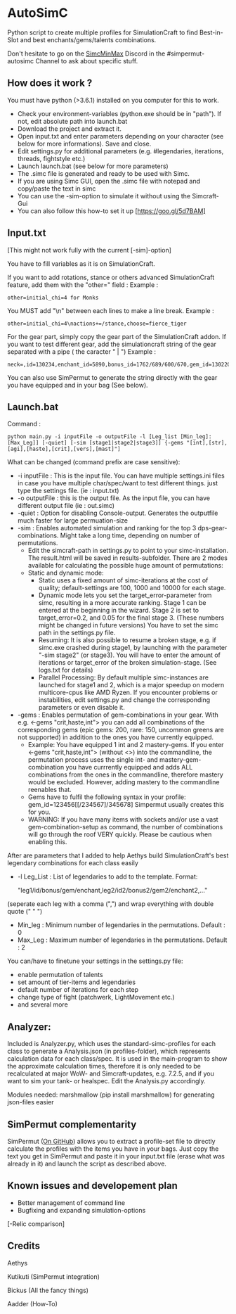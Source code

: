 AutoSimC
========

Python script to create multiple profiles for SimulationCraft to find Best-in-Slot and best enchants/gems/talents combinations.

Don't hesitate to go on the [SimcMinMax](https://discordapp.com/invite/tFR2uvK) Discord in the #simpermut-autosimc Channel to ask about specific stuff.


## How does it work ?
You must have python (>3.6.1) installed on you computer for this to work.
- Check your environment-variables (python.exe should be in "path"). If not, edit absolute path into launch.bat
- Download the project and extract it.
- Open input.txt and enter parameters depending on your character (see below for more informations). Save and close.
- Edit settings.py for additional parameters (e.g. #legendaries, iterations, threads, fightstyle etc.)
- Launch launch.bat (see below for more parameters)
- The .simc file is generated and ready to be used with Simc.
- If you are using Simc GUI, open the .simc file with notepad and copy/paste the text in simc
- You can use the -sim-option to simulate it without using the Simcraft-Gui
- You can also follow this how-to set it up [https://goo.gl/5d7BAM]

## Input.txt
[This might not work fully with the current [-sim]-option]

You have to fill variables as it is on SimulationCraft.

If you want to add rotations, stance or others advanced SimulationCraft feature, add them with the "other=" field :
Example :

    other=initial_chi=4 for Monks
You MUST add "\n" between each lines to make a line break.
Example :

    other=initial_chi=4\nactions+=/stance,choose=fierce_tiger

For the gear part, simply copy the gear part of the SimulationCraft addon. If you want to test different gear, add the simulationcraft string of the gear separated with a pipe ( the caracter " | ") 
Example : 

    neck=,id=130234,enchant_id=5890,bonus_id=1762/689/600/670,gem_id=130220|,id=134529,enchant_id=5890,bonus_id=3413/1808/1507/3336,gem_id=130220

You can also use SimPermut to generate the string directly with the gear you have equipped and in your bag (See below).

## Launch.bat
Command :

    python main.py -i inputFile -o outputFile -l [Leg_list [Min_leg]:[Max_Leg]] [-quiet] [-sim [stage1|stage2|stage3]] {-gems "[int],[str],[agi],[haste],[crit],[vers],[mast]"]

What can be changed (command prefix are case sensitive):
- -i inputFile : This is the input file. You can have multiple settings.ini files in case you have multiple char/spec/want to test different things. just type the settings file. (ie : input.txt)
- -o outputFile : this is the output file. As the input file, you can have different output file (ie : out.simc)
- -quiet : Option for disabling Console-output. Generates the outputfile much faster for large permuation-size
- -sim : Enables automated simulation and ranking for the top 3 dps-gear-combinations. Might take a long time, depending on number of permutations.
  - Edit the simcraft-path in settings.py to point to your simc-installation. The result.html will be saved in results-subfolder.
         There are 2 modes available for calculating the possible huge amount of permutations:
  - Static and dynamic mode:
    - Static uses a fixed amount of simc-iterations at the cost of quality; default-settings are 100, 1000 and 10000 for each stage.
    - Dynamic mode lets you set the target_error-parameter from simc, resulting in a more accurate ranking. Stage 1 can be entered at the beginning in the wizard. Stage 2 is set to target_error=0.2, and 0.05 for the final stage 3.
         (These numbers might be changed in future versions)
		 You have to set the simc path in the settings.py file.
	- Resuming: It is also possible to resume a broken stage, e.g. if simc.exe crashed during stage1, by launching with the parameter "-sim stage2" (or stage3). You will have to enter the amount of iterations or target_error of the broken simulation-stage. (See logs.txt for details)
	- Parallel Processing: By default multiple simc-instances are launched for stage1 and 2, which is a major speedup on modern multicore-cpus like AMD Ryzen. If you encounter problems or instabilities, edit settings.py and change the corresponding parameters or even disable it. 
- -gems : Enables permutation of gem-combinations in your gear. With e.g. <-gems "crit,haste,int"> you can add all combinations of the corresponding gems (epic gems: 200, rare: 150, uncommon greens are not supported) in addition to the ones you have currently equipped.
  - Example: You have equipped 1 int and 2 mastery-gems. If you enter <-gems "crit,haste,int"> (without <>) into the commandline, the permutation process uses the single int- and mastery-gem-combination you have currrently equipped and adds ALL combinations from the ones in the commandline, therefore mastery would be excluded. However, adding mastery to the commandline reenables that.
  - Gems have to fulfil the following syntax in your profile: gem_id=123456[[/234567]/345678] Simpermut usually creates this for you.
  - WARNING: If you have many items with sockets and/or use a vast gem-combination-setup as command, the number of combinations will go through the roof VERY quickly. Please be cautious when enabling this.
  
After are parameters that I added to help Aethys build SimulationCraft's best legendary combinations for each class easily
- -l Leg_List : List of legendaries to add to the template. Format:

    "leg1/id/bonus/gem/enchant,leg2/id2/bonus2/gem2/enchant2,..."

(seperate each leg with a comma (",") and wrap everything with double quote (" " ")
- Min_leg : Minimum number of legendaries in the permutations. Default : 0
- Max_Leg : Maximum number of legendaries in the permutations. Default : 2

You can/have to finetune your settings in the settings.py file:
- enable permutation of talents
- set amount of tier-items and legendaries
- default number of iterations for each step
- change type of fight (patchwerk, LightMovement etc.)
- and several more

## Analyzer:
Included is Analyzer.py, which uses the standard-simc-profiles for each class to generate a Analysis.json (in profiles-folder), which represents calculation data for each class/spec.
 It is used in the main-program to show the approximate calculation times, therefore it is only needed to be recalculated at major WoW- and Simcraft-updates, e.g. 7.2.5, and if you want to sim your tank- or healspec. Edit the Analysis.py accordingly.

 Modules needed: marshmallow (pip install marshmallow) for generating json-files easier

## SimPermut complementarity
SimPermut ([On GitHub](https://github.com/Kutikuti/SimPermut)) allows you to extract a profile-set file to directly calculate the profiles with the items you have in your bags.
Just copy the text you get in SimPermut and paste it in your input.txt file (erase what was already in it) and launch the script as described above.

## Known issues and developement plan
- Better management of command line
- Bugfixing and expanding simulation-options

[-Relic comparison]


## Credits
Aethys

Kutikuti (SimPermut integration)

Bickus (All the fancy things)

Aadder (How-To)

